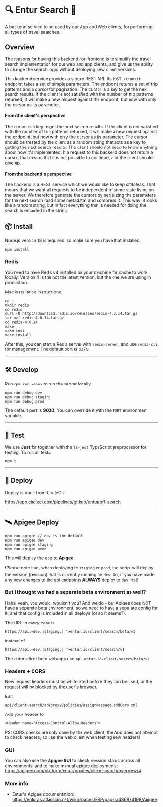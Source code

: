 # 🔍 Entur Search 🔎

A backend service to be used by our App and Web clients, for performing all types of travel searches.

## Overview

The reasons for having this backend-for-frontend is to simplify the travel search implementation for our web and app clients, and give us the ability to change the search logic without deploying new client versions.

This backend service provides a simple REST API. Its `POST /transit` endpoint takes a set of simple parameters. The endpoint returns a set of trip patterns and a _cursor_ for pagination. The cursor is a key to get the next search results. If the client is not satisfied with the number of trip patterns returned, it will make a new request against the endpoint, but now with only the cursor as its parameter.

#### From the client's perspective

The cursor is a key to get the next search results. If the client is not satisfied with the number of trip patterns returned, it will make a new request against the endpoint, but now with only the cursor as its parameter. The cursor should be treated by the client as a random string that acts as a key to getting the next search results. The client should not need to know anything about how it's implemented. If a request to this backend does _not_ return a cursor, that means that it is not possible to continue, and the client should give up.

#### From the backend's perspective

The backend is a REST service which we would like to keep _stateless_. That means that we want all requests to be independent of some state living on the server. We therefore generate the cursors by serializing the parameters for the next search (and some metadata) and compress it. This way, it looks like a random string, but in fact everything that is needed for doing the search is encoded in the string.

## 📦 Install

Node.js version 18 is required, so make sure you have that installed.

```
npm install
```

### Redis

You need to have Redis v4 installed on your machine for cache to work locally. Version 4 is the not the latest version, but the one we are using in production.

Mac installation instructions:

```
cd ~
mkdir redis
cd redis
curl -O http://download.redis.io/releases/redis-4.0.14.tar.gz
tar xzf redis-4.0.14.tar.gz
cd redis-4.0.14
make
make test
make install
```

After this, you can start a Redis server with `redis-server`, and use `redis-cli` for management. The default port is 6379.

---

## 🛠 Develop

Run `npm run <env>` to run the server locally.

```
npm run debug dev
npm run debug staging
npm run debug prod
```

The default port is **9000**. You can override it with the `PORT` environment variable.

---

## 🚦 Test

We use **Jest** for together with the `ts-jest` TypeScript preprocessor for testing. To run all tests:

```
npm t
```

---

## 🚢 Deploy

Deploy is done from CircleCI:

https://app.circleci.com/pipelines/github/entur/bff-search

---

## 🛰 Apigee Deploy

```
npm run apigee // dev is the default
npm run apigee dev
npm run apigee staging
npm run apigee prod
```

This will deploy the app to **Apigee**.

❗Please note that, when deploying to `staging` or `prod`, the script will deploy the version (revision) that is currently running on `dev`. So, if you have made any new changes to the api endpoints **ALWAYS** deploy to `dev` first!

### But I thought we had a separate beta environment as well?

Haha, yeah, you would, wouldn't you? And we do - but Apigee does NOT have a separate beta environment, so we need
to have a separate config for it, and that config is included in all deploys (or so it seems?).

The URL in every case is

```
https://api.<dev.|staging.|''>entur.io/client/search/beta/v1
```

instead of

```
https://api.<dev.|staging.|''>entur.io/client/search/v1
```

The entur-client beta web/app use `api.entur.io/client/search/beta/v1`

### Headers + CORS

New request headers must be whitelisted before they can be used, or the request will
be blocked by the user's browser.

Edit

`api/client-search/apiproxy/policies/assignMessage.addCors.xml`

Add your header to

`<Header name="Access-Control-Allow-Headers">`

PS: CORS checks are only done by the web client, the App does not
attempt to check headers, so use the web client when testing new headers!

### GUI

You can also use the **Apigee GUI** to check revision status across all environments, and to make manual apigee deployments: https://apigee.com/platform/entur/proxies/client-search/overview/4

### More info

-   Entur's Apigee documentation: https://enturas.atlassian.net/wiki/spaces/ESP/pages/486834198/Apigee
